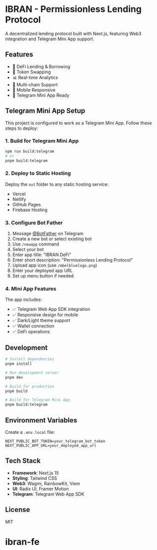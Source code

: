 # IBRAN - Permissionless Lending Protocol

A decentralized lending protocol built with Next.js, featuring Web3 integration and Telegram Mini App support.

## Features

- 🏦 DeFi Lending & Borrowing
- 💱 Token Swapping
- 📊 Real-time Analytics
- 🔗 Multi-chain Support
- 📱 Mobile Responsive
- 🤖 Telegram Mini App Ready

## Telegram Mini App Setup

This project is configured to work as a Telegram Mini App. Follow these steps to deploy:

### 1. Build for Telegram Mini App

```bash
npm run build:telegram
# or
pnpm build:telegram
```

### 2. Deploy to Static Hosting

Deploy the `out` folder to any static hosting service:
- Vercel
- Netlify
- GitHub Pages
- Firebase Hosting

### 3. Configure Bot Father

1. Message [@BotFather](https://t.me/botfather) on Telegram
2. Create a new bot or select existing bot
3. Use `/newapp` command
4. Select your bot
5. Enter app title: "IBRAN DeFi"
6. Enter short description: "Permissionless Lending Protocol"
7. Upload app icon (use `/mbelbluelogo.png`)
8. Enter your deployed app URL
9. Set up menu button if needed

### 4. Mini App Features

The app includes:
- ✅ Telegram Web App SDK integration
- ✅ Responsive design for mobile
- ✅ Dark/Light theme support
- ✅ Wallet connection
- ✅ DeFi operations

## Development

```bash
# Install dependencies
pnpm install

# Run development server
pnpm dev

# Build for production
pnpm build

# Build for Telegram Mini App
pnpm build:telegram
```

## Environment Variables

Create a `.env.local` file:

```env
NEXT_PUBLIC_BOT_TOKEN=your_telegram_bot_token
NEXT_PUBLIC_APP_URL=your_deployed_app_url
```

## Tech Stack

- **Framework**: Next.js 15
- **Styling**: Tailwind CSS
- **Web3**: Wagmi, RainbowKit, Viem
- **UI**: Radix UI, Framer Motion
- **Telegram**: Telegram Web App SDK

## License

MIT
# ibran-fe
